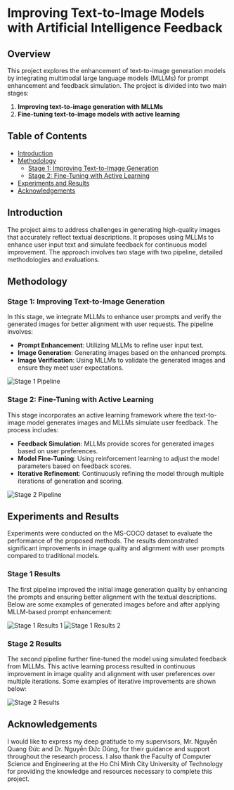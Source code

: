 # Improving Text-to-Image Models with Artificial Intelligence Feedback

## Overview
This project explores the enhancement of text-to-image generation models by integrating multimodal large language models (MLLMs) for prompt enhancement and feedback simulation. The project is divided into two main stages:

1. **Improving text-to-image generation with MLLMs**
2. **Fine-tuning text-to-image models with active learning**

## Table of Contents
- [Introduction](#introduction)
- [Methodology](#methodology)
  - [Stage 1: Improving Text-to-Image Generation](#stage-1-improving-text-to-image-generation)
  - [Stage 2: Fine-Tuning with Active Learning](#stage-2-fine-tuning-with-active-learning)
- [Experiments and Results](#experiments-and-results)
- [Acknowledgements](#acknowledgements)

## Introduction
The project aims to address challenges in generating high-quality images that accurately reflect textual descriptions. It proposes using MLLMs to enhance user input text and simulate feedback for continuous model improvement. The approach involves two stage with two pipeline, detailed methodologies and evaluations.

## Methodology

### Stage 1: Improving Text-to-Image Generation
In this stage, we integrate MLLMs to enhance user prompts and verify the generated images for better alignment with user requests. The pipeline involves:
- **Prompt Enhancement**: Utilizing MLLMs to refine user input text.
- **Image Generation**: Generating images based on the enhanced prompts.
- **Image Verification**: Using MLLMs to validate the generated images and ensure they meet user expectations.

![Stage 1 Pipeline](images/stage1_pipeline.png)

### Stage 2: Fine-Tuning with Active Learning
This stage incorporates an active learning framework where the text-to-image model generates images and MLLMs simulate user feedback. The process includes:
- **Feedback Simulation**: MLLMs provide scores for generated images based on user preferences.
- **Model Fine-Tuning**: Using reinforcement learning to adjust the model parameters based on feedback scores.
- **Iterative Refinement**: Continuously refining the model through multiple iterations of generation and scoring.

![Stage 2 Pipeline](images/stage2_pipeline.png)

## Experiments and Results
Experiments were conducted on the MS-COCO dataset to evaluate the performance of the proposed methods. The results demonstrated significant improvements in image quality and alignment with user prompts compared to traditional models.

### Stage 1 Results
The first pipeline improved the initial image generation quality by enhancing the prompts and ensuring better alignment with the textual descriptions. Below are some examples of generated images before and after applying MLLM-based prompt enhancement:

![Stage 1 Results 1](images/stage1_result1.png)
![Stage 1 Results 2](images/stage1_result1.png)

### Stage 2 Results
The second pipeline further fine-tuned the model using simulated feedback from MLLMs. This active learning process resulted in continuous improvement in image quality and alignment with user preferences over multiple iterations. Some examples of iterative improvements are shown below:

![Stage 2 Results](images/stage2_result.png)

## Acknowledgements
I would like to express my deep gratitude to my supervisors, Mr. Nguyễn Quang Đức and Dr. Nguyễn Đức Dũng, for their guidance and support throughout the research process. I also thank the Faculty of Computer Science and Engineering at the Ho Chi Minh City University of Technology for providing the knowledge and resources necessary to complete this project.
